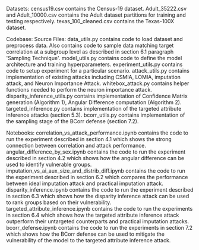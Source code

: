 Datasets:
census19.csv contains the Census-19 dataset.
Adult_35222.csv and Adult_10000.csv contains the Adult dataset partitions for training and testing respectively.
texas_100_cleaned.csv contains the Texas-100X dataset.

Codebase:
Source Files:
data_utils.py contains code to load dataset and preprocess data. Also contains code to sample data matching target correlation at a subgroup level as described in section 6.1 paragraph 'Sampling Technique'.
model_utils.py contains code to define the model architecture and training hyperparameters.
experiment_utils.py contains code to setup experiment for a particular scenario.
attack_utils.py contains implementation of existing attacks including CSMIA, LOMIA, imputation attack, and Neuron Importance Attack.
whitebox_attack.py contains helper functions needed to perform the neuron importance attack.
disparity_inference_utils.py contains implementation of Confidence Matrix generation (Algorithm 1), Angular Difference computation (Algorithm 2).
targeted_inference.py contains implementation of the targeted attribute inference attacks (section 5.3).
bcorr_utils.py contains implementation of the sampling stage of the BCorr defense (section 7.2).

Notebooks:
correlation_vs_attack_performance.ipynb contains the code to run the experiment described in section 4.1 which shows the strong connection between correlation and attack performance.
angular_difference_by_sex.ipynb contains the code to run the experiment described in section 4.2 which shows how the angular difference can be used to identify vulnerable groups.
imputation_vs_ai_aux_size_and_distrib_diff.ipynb contains the code to run the experiment described in section 6.2 which compares the performance between ideal imputation attack and practical imputation attack.
disparity_inference.ipynb contains the code to run the experiment described in section 6.3 which shows how the disparity inference attack can be used to rank groups based on their vulnerability.
targeted_attribute_inference.ipynb contains the code to run the experiments in section 6.4 which shows how the targeted attribute inference attack outperform their untargeted counterparts and practical imputation attacks.
bcorr_defense.ipynb contains the code to run the experiments in section 7.2 which shows how the BCorr defense can be used to mitigate the vulnerability of the model to the targeted attribute inference attack.
